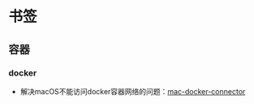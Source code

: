 # 书签

## 容器

### docker

- 解决macOS不能访问docker容器网络的问题：[mac-docker-connector](https://github.com/wenjunxiao/mac-docker-connector)
